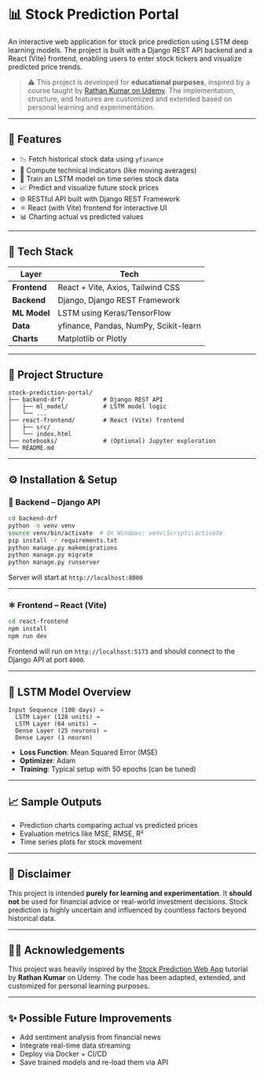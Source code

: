 # 📊 Stock Prediction Portal

An interactive web application for stock price prediction using LSTM deep learning models. The project is built with a Django REST API backend and a React (Vite) frontend, enabling users to enter stock tickers and visualize predicted price trends.

> ⚠️ This project is developed for **educational purposes**, inspired by a course taught by [Rathan Kumar on Udemy](https://www.udemy.com/). The implementation, structure, and features are customized and extended based on personal learning and experimentation.

---

## 🚀 Features

- 📉 Fetch historical stock data using `yfinance`
- 🧮 Compute technical indicators (like moving averages)
- 🧠 Train an LSTM model on time series stock data
- 📈 Predict and visualize future stock prices
- 🌐 RESTful API built with Django REST Framework
- ⚛️ React (with Vite) frontend for interactive UI
- 📊 Charting actual vs predicted values

---

## 🧰 Tech Stack

| Layer        | Tech                     |
|--------------|--------------------------|
| **Frontend** | React + Vite, Axios, Tailwind CSS |
| **Backend**  | Django, Django REST Framework |
| **ML Model** | LSTM using Keras/TensorFlow |
| **Data**     | yfinance, Pandas, NumPy, Scikit-learn |
| **Charts**   | Matplotlib or Plotly |

---

## 📁 Project Structure

```
stock-prediction-portal/
├── backend-drf/           # Django REST API
│   ├── ml_model/          # LSTM model logic
│   └── ...
├── react-frontend/        # React (Vite) frontend
│   ├── src/
│   └── index.html
├── notebooks/             # (Optional) Jupyter exploration
└── README.md
```

---

## ⚙️ Installation & Setup

### 🐍 Backend – Django API

```bash
cd backend-drf
python -m venv venv
source venv/bin/activate  # On Windows: venv\Scripts\activate
pip install -r requirements.txt
python manage.py makemigrations
python manage.py migrate
python manage.py runserver
```

Server will start at `http://localhost:8000`

---

### ⚛️ Frontend – React (Vite)

```bash
cd react-frontend
npm install
npm run dev
```

Frontend will run on `http://localhost:5173` and should connect to the Django API at port `8000`.

---

## 🧠 LSTM Model Overview

```text
Input Sequence (100 days) →
  LSTM Layer (128 units) →
  LSTM Layer (64 units) →
  Dense Layer (25 neurons) →
  Dense Layer (1 neuron)
```

- **Loss Function**: Mean Squared Error (MSE)  
- **Optimizer**: Adam  
- **Training**: Typical setup with 50 epochs (can be tuned)

---

## 📈 Sample Outputs

- Prediction charts comparing actual vs predicted prices
- Evaluation metrics like MSE, RMSE, R²
- Time series plots for stock movement

---

## 📌 Disclaimer

This project is intended **purely for learning and experimentation**. It **should not** be used for financial advice or real-world investment decisions. Stock prediction is highly uncertain and influenced by countless factors beyond historical data.

---

## 👨‍🏫 Acknowledgements

This project was heavily inspired by the [Stock Prediction Web App](https://www.udemy.com/) tutorial by **Rathan Kumar** on Udemy. The code has been adapted, extended, and customized for personal learning purposes.

---

## ✨ Possible Future Improvements

- Add sentiment analysis from financial news
- Integrate real-time data streaming
- Deploy via Docker + CI/CD
- Save trained models and re-load them via API
